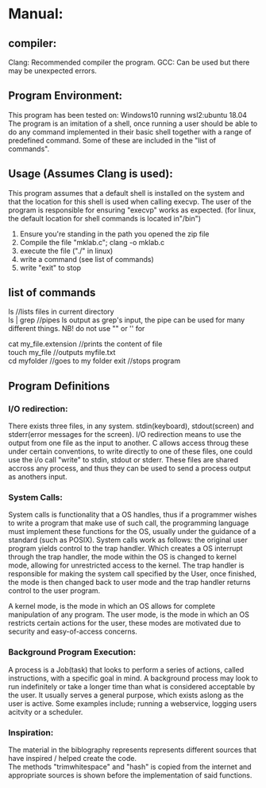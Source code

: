 # Manual:

## compiler:
Clang: Recommended compiler the program.
GCC: Can be used but there may be unexpected errors. 

## Program Environment: <br />
This program has been tested on: Windows10 running wsl2:ubuntu 18.04
The program is an imitation of a shell, once running a user should be able to do any command implemented in their basic shell together with a range of predefined command. Some of these are included in the "list of commands".


## Usage (Assumes Clang is used): <br />
This program assumes that a default shell is installed on the system and that the location for this shell is used when calling execvp. The user of the program is responsible
for ensuring "execvp" works as expected. (for linux, the default location for shell commands is located in"/bin")

1) Ensure you're standing in the path you opened the zip file
2) Compile the file "mklab.c"; clang -o <name> mklab.c 
3) execute the <name> file ("./<name>" in linux)
4) write a command (see list of commands)
5) write "exit" to stop


## list of commands  <br />
ls //lists files in current directory <br />
ls | grep <name> //pipes ls output as grep's input, the pipe can be used for many different things. NB! do not use "" or '' for <name>
  
  
cat my_file.extension //prints the content of file <br />
touch my_file //outputs myfile.txt <br />
cd myfolder //goes to my folder
exit //stops program <br />
  
## Program Definitions <br />
### I/O redirection: <br />
There exists three files, in any system. stdin(keyboard), stdout(screen) and stderr(error messages for the screen). I/O redirection means to use the output from one file as the input to another. C allows access throug these under certain conventions, to write directly to one of these files, one could use the i/o call "write" to stdin, stdout or stderr. These files are shared accross any process, and thus they can be used to send a process output as anothers input. 

### System Calls: <br />
System calls is functionality that a OS handles, thus if a programmer wishes to write a program that make use of such call, the programming language must implement these functions for the OS, usually under the guidance of a standard (such as POSIX).
System calls work as follows: the original user program yields control to the trap handler.
Which creates a OS interrupt through the trap handler, the mode within the OS is changed to kernel mode, allowing for unrestricted access to the kernel. 
The trap handler is responsible for making the system call specified by the User, once finished, the mode is then changed back to user mode and the trap handler returns control to the user program.

A kernel mode, is the mode in which an OS allows for complete manipulation of any program.
The user mode, is the mode in which an OS restricts certain actions for the user, these modes are motivated due to security and easy-of-access concerns.

### Background Program Execution: <br />
A process is a Job(task) that looks to perform a series of actions, called instructions, with a specific goal in mind. 
A background process may look to run indefinitely or take a longer time than what is considered acceptable by the user.
It usually serves a general purpose, which exists aslong as the user is active. 
Some examples include; running a webservice, logging users acitvity or a scheduler.

### Inspiration: <br />
The material in the biblography represents represents different sources that have inspired / helped create the code. <br />
The methods "trimwhitespace" and "hash" is copied from the internet and appropriate sources is shown before the implementation of said functions. <br />
